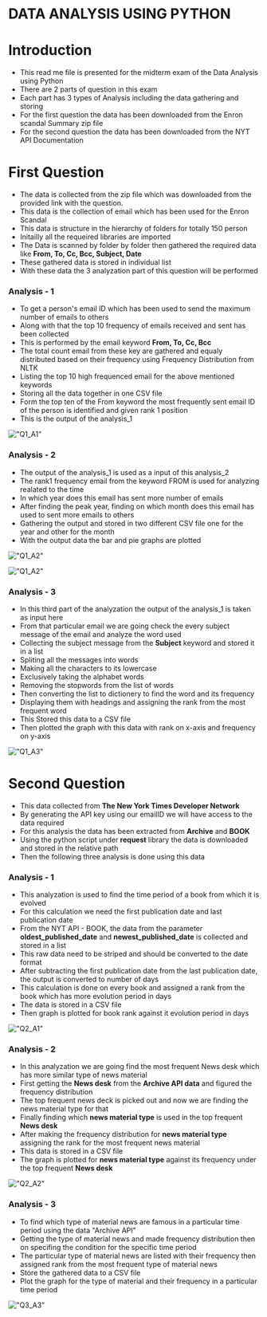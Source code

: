 # DATA ANALYSIS USING PYTHON

# Introduction
- This read me file is presented for the midterm exam of the Data Analysis using Python
- There are 2 parts of question in this exam
- Each part has 3 types of Analysis including the data gathering and storing
- For the first question the data has been downloaded from the Enron scandal Summary zip file
- For the second question the data has been downloaded from the NYT API Documentation


# First Question

- The data is collected from the zip file which was downloaded from the provided link with the question. 
- This data is the collection of email which has been used for the Enron Scandal
- This data is structure in the hierarchy of folders for totally 150 person
- Initailly all the requeired libraries are imported
- The Data is scanned by folder by folder then gathered the required data like **From, To, Cc, Bcc, Subject, Date**
- These gathered data is stored in individual list
- With these data the 3 analyzation part of this question will be performed

### Analysis - 1

- To get a person's email ID which has been used to send the maximum number of emails to others 
- Along with that the top 10 frequency of emails received and sent has been collected
- This is performed by the email keyword **From, To, Cc, Bcc**
- The total count email from these key are gathered and equaly distributed based on their frequency using Frequency Distribution from NLTK
- Listing the top 10 high frequenced email for the above mentioned keywords
- Storing all the data together in one CSV file
- Form the top ten of the From keyword the most frequently sent email ID of the person is identified and given rank 1 position
- This is the output of the analysis_1 

!["Q1_A1"](ana_[1-3]/Q1/A1/Q1_A1.png)

### Analysis - 2 

- The output of the analysis_1 is used as a input of this analysis_2
- The rank1 frequency email from the keyword FROM is used for analyzing realated to the time
- In which year does this email has sent more number of emails
- After finding the peak year, finding on which month does this email has used to sent more emails to others
- Gathering the output and stored in two different CSV file one for the year and other for the month
- With the output data the bar and pie graphs are plotted

!["Q1_A2"](ana_[1-3]/Q1_A2_Year.png)

!["Q1_A2"](ana_[1-3]/Q1_A2_Month.png)

### Analysis - 3

- In this third part of the analyzation the output of the analysis_1 is taken as input here
- From that particular email we are going check the every subject message of the email and analyze the word used
- Collecting the subject message from the **Subject** keyword and stored it in a list
- Spliting all the messages into words
- Making all the characters to its lowercase
- Exclusively taking the alphabet words
- Removing the stopwords from the list of words
- Then converting the list to dictionery to find the word and its frequency 
- Displaying them with headings and assigning the rank from the most frequent word
- This Stored this data to a CSV file
- Then plotted the graph with this data with rank on x-axis and frequency on y-axis

!["Q1_A3"](ana_[1-3]/Q1_A3.png)


# Second Question

- This data collected from **The New York Times Developer Network** 
- By generating the API key using our emailID we will have access to the data required
- For this analysis the data has been extracted from **Archive** and **BOOK**
- Using the python script under **request** library the data is downloaded and stored in the relative path
- Then the following three analysis is done using this data

### Analysis - 1

- This analyzation is used to find the time period of a book from which it is evolved
- For this calculation we need the first publication date and last publication date
- From the NYT API - BOOK, the data from the parameter **oldest_published_date** and **newest_published_date** is collected and stored in a list
- This raw data need to be striped and should be converted to the date format
- After subtracting the first publication date from the last publication date, the output is converted to number of days
- This calculation is done on every book and assigned a rank from the book which has more evolution period in days
- The data is stored in a CSV file
- Then graph is plotted for book rank against it evolution period in days

!["Q2_A1"](ana_[1-3]/Q2_A1_BookEvolution.png)

### Analysis - 2

- In this analyzation we are going find the most frequent News desk which has more similar type of news material
- First getting the **News desk** from the **Archive API data** and figured the frequency distribution 
- The top frequent news deck is picked out and now we are finding the news material type for that
- Finally finding which **news material type** is used in the top frequent **News desk**
- After making the frequency distribution for **news material type** assigning the rank for the most frequent news material
- This data is stored in a CSV file 
- The graph is plotted for **news material type** against its frequency under the top frequent **News desk**

!["Q2_A2"](ana_[1-3]/Q2_A2_NewsDesk_MaterialType.png)

### Analysis - 3

- To find which type of material news are famous in a particular time period using the data "Archive API"
- Getting the type of material news and made frequency distribution then on specifing the condition for the specific time period
- The particular type of material news are listed with their frequency then assigned rank from the most frequent type of material news
- Store the gathered data to a CSV file
- Plot the graph for the type of material and their frequency in a particular time period 

!["Q3_A3"](ana_[1-3]/Q2_A3_MaterialType_TimePeriod.png)
